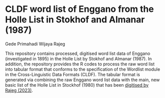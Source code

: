 CLDF word list of Enggano from the Holle List in Stokhof and Almanar
(1987)
================
Gede Primahadi Wijaya Rajeg

<!-- README.md is generated from README.Rmd. Please edit that file -->
<!-- badges: start -->
<!-- badges: end -->

This repository contains processed, digitised word list data of Enggano
(investigated in 1895) in the Holle List by Stokhof and Almanar (1987).
In addition, the repository provides the R codes to process the raw word
list into tabular format that conforms to the specification of the
Wordlist module in the Cross-Linguistic Data Formats (CLDF). The tabular
format is generated via combining the raw Enggano word list data with
the main, new basic list of the Holle List in Stockhof (1980) that has
been [digitised by Rajeg
(2023)](https://engganolang.github.io/digitised-holle-list/).
